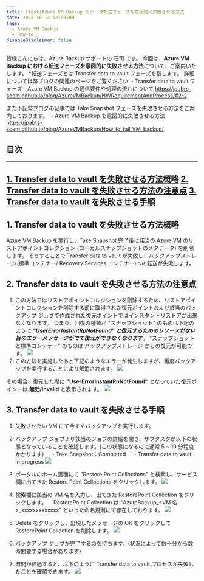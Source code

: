 ```yaml
---
title: (Test)Azure VM Backup のデータ転送フェーズを意図的に失敗させる方法
date: 2022-10-14 12:00:00
tags:
  - Azure VM Backup
  - how to
disableDisclaimer: false
---
```


<!-- more -->
皆様こんにちは、Azure Backup サポートの 荘司 です。
今回は、**Azure VM Backup における転送フェーズを意図的に失敗させる方法**について、ご案内いたします。
*転送フェーズとは Transfer data to vault フェーズを指します。
詳細については幣ブログの関連のページをご覧ください
・Transfer data to vault フェーズ - Azure VM Backup の通信要件や処理の流れについて
https://jpabrs-scem.github.io/blog/AzureVMBackup/NWRequirementAndProcess/#2-2

また下記幣ブログの記事では Take Snapshot フェーズを失敗させる方法をご案内しております。
・Azure VM Backup を意図的に失敗させる方法
https://jpabrs-scem.github.io/blog/AzureVMBackup/How_to_fail_VM_backup/

## 目次
-----------------------------------------------------------
[1. Transfer data to vault を失敗させる方法概略](#1)
[2. Transfer data to vault を失敗させる方法の注意点](#2)
[3. Transfer data to vault を失敗させる手順](#3)
-----------------------------------------------------------



## 1. Transfer data to vault を失敗させる方法概略<a id="1"></a>
Azure VM Backup を実行し、Take Snapshot 完了後に該当の Azure VM のリストアポイントコレクション (ローカルスナップショットのメタデータ) を削除します。
そうすることで Transfer data to vault が失敗し、バックアップストレージ(標準コンテナー/ Recovery Services コンテナー)への転送が失敗します。

## 2. Transfer data to vault を失敗させる方法の注意点<a id="2"></a>
1. この方法ではリストアポイントコレクションを削除するため、リストアポイントコレクションを削除する前に取得された復元ポイントおよび該当のバックアップ ジョブで作成された復元ポイントではインスタントリストアが出来なくなります。
つまり、回復の種類が "スナップショット" のものは下記のように ***"UserErrorInstantRpNotFound" と復元するためのリソースがない旨のエラーメッセージがでて復元ができなくなります***。
"スナップショットと標準コンテナー" のものは バックアップストレージ からの復元が可能です。
![](https://user-images.githubusercontent.com/71251920/157503085-0d5ff930-b877-444f-83ab-7637015cbfeb.png)
2. この方法を実施したあと下記のようなエラーが発生しますが、再度バックアップを実行することにより解消されます。
![](https://user-images.githubusercontent.com/71251920/157502733-09a19fbb-23f5-430a-a334-55591de41b52.png)

その場合、復元した際に **"UserErrorInstantRpNotFound"** となっていた復元ポイントは **無効/Invalid** と表示されます。
![](https://user-images.githubusercontent.com/71251920/157502744-47f216d0-2f8a-4fa4-a72c-79f78a80a546.png)


## 3. Transfer data to vault を失敗させる手順<a id="3"></a>
1. 失敗させたい VM にて今すぐバックアップを実行します。

2. バックアップ ジョブより該当のジョブの詳細を開き、サブタスクが以下の状態となっていることを確認します。(この状態になるのに通常 5 ~ 10 分程度かかります)
　・Take Snapshot：Completed
　・Transfer data to vault：In progress
![](https://user-images.githubusercontent.com/71251920/157502743-dd6c88d7-a959-47e1-b3cd-8cded953ceb0.png)

3. ポータルのホーム画面にて "Restore Point Celloctions" と検索し、サービス欄に出てきた Restore Point Celloctions をクリックします。
![](https://user-images.githubusercontent.com/71251920/157502742-73239758-d52f-4230-96ba-005cb7e411f6.png)

4. 検索欄に該当の VM 名を入力し、出てきた RestorePoint Collection をクリックします。
　RestorePoint Collection は "AzureBackup_<VM 名>_xxxxxxxxxxxxx" といった命名規則にて存在しております。
![](https://user-images.githubusercontent.com/71251920/157502740-150a8c21-19e4-4bdd-89ea-28e1f9db93fd.png)
5. Delete をクリックし、出現したメッセージの OK をクリックして RestorePoint Collection を削除します。
![](https://user-images.githubusercontent.com/71251920/157502739-4d1655cc-2ee2-4eb2-ba22-d8cb9d73d4af.png)
6. バックアップ ジョブが完了するのを待ちます。(状況によって数十分から数時間要する場合があります)

7. 時間が経過すると、以下のように Transfer data to vault プロセスが失敗したことを確認できます。
![](https://user-images.githubusercontent.com/71251920/157502737-ba0b8cda-001e-421e-a6d7-e3648c2c38fa.png)



